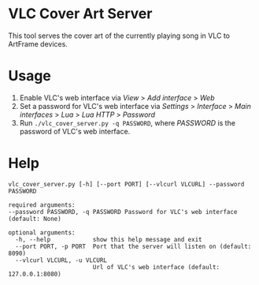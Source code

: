 # VLC Cover Art Server

This tool serves the cover art of the currently playing song in VLC to ArtFrame devices.

# Usage

1. Enable VLC's web interface via _View_ > _Add interface_ > _Web_
2. Set a password for VLC's web interface via _Settings_ > _Interface_ > _Main interfaces_ > _Lua_ > _Lua HTTP_ > _Password_
3. Run ```./vlc_cover_server.py -q PASSWORD```, where _PASSWORD_ is the password of VLC's web interface.

# Help

```
vlc_cover_server.py [-h] [--port PORT] [--vlcurl VLCURL] --password PASSWORD

required arguments:
--password PASSWORD, -q PASSWORD Password for VLC's web interface (default: None)

optional arguments:
  -h, --help            show this help message and exit
  --port PORT, -p PORT  Port that the server will listen on (default: 8090)
  --vlcurl VLCURL, -u VLCURL
                        Url of VLC's web interface (default: 127.0.0.1:8080)
```
